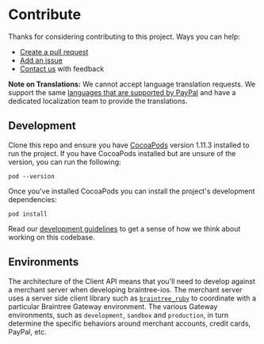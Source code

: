 # Contribute

Thanks for considering contributing to this project. Ways you can help:

* [Create a pull request](https://help.github.com/articles/creating-a-pull-request)
* [Add an issue](https://github.com/braintree/braintree_ios/issues)
* [Contact us](README.md#feedback) with feedback

__Note on Translations:__ We cannot accept language translation requests. We support the same [languages that are supported by PayPal](https://developer.paypal.com/docs/api/reference/locale-codes/) and have a dedicated localization team to provide the translations.

## Development

Clone this repo and ensure you have [CocoaPods](http://cocoapods.org/) version 1.11.3 installed to run the project. If you have CocoaPods installed but are unsure of the version, you can run the following:
```
pod --version
```


Once you've installed CocoaPods you can install the project's development dependencies:

```
pod install
```

Read our [development guidelines](DEVELOPMENT.md) to get a sense of how we think about working on this codebase.

## Environments

The architecture of the Client API means that you'll need to develop against a merchant server when developing braintree-ios. The merchant server uses a server side client library such as [`braintree_ruby`](https://github.com/braintree/braintree_ruby) to coordinate with a particular Braintree Gateway environment. The various Gateway environments, such as `development`, `sandbox` and `production`, in turn determine the specific behaviors around merchant accounts, credit cards, PayPal, etc.
